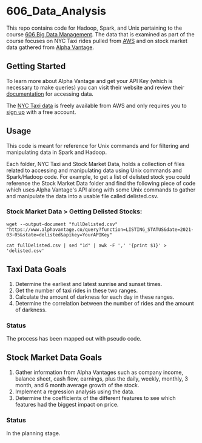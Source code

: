 # 606_Data_Analysis

This repo contains code for Hadoop, Spark, and Unix pertaining to the course [606 Big Data Management](https://www.stonehill.edu/programs/data-analytics-masters/courses/). The data that is examined as part of the course focuses on NYC Taxi rides pulled from [AWS](https://registry.opendata.aws/nyc-tlc-trip-records-pds/) and on stock market data gathered from [Alpha Vantage](https://www.alphavantage.co/).

## Getting Started
To learn more about Alpha Vantage and get your API Key (which is necessary to make queries) you can visit their website and review their [documentation](https://www.alphavantage.co/documentation/) for accessing data.

The [NYC Taxi data](https://registry.opendata.aws/nyc-tlc-trip-records-pds/) is freely available from AWS and only requires you to [sign up](https://aws.amazon.com/free/) with a free account.

## Usage
This code is meant for reference for Unix commands and for filtering and manipulating data in Spark and Hadoop.

Each folder, NYC Taxi and Stock Market Data, holds a collection of files related to accessing and manipulating data using Unix commands and Spark/Hadoop code. For example, to get a list of delisted stock you could reference the Stock Market Data folder and find the following piece of code which uses Alpha Vantage's API along with some Unix commands to gather and manipulate the data into a usable file called delisted.csv.

### Stock Market Data > Getting Delisted Stocks:
```
wget --output-document "fullDelisted.csv" "https://www.alphavantage.co/query?function=LISTING_STATUS&date=2021-03-05&state=delisted&apikey=YourAPIKey"

cat fullDelisted.csv | sed "1d" | awk -F ',' '{print $1}' > 'delisted.csv'
```
## Taxi Data Goals
1. Determine the earliest and latest sunrise and sunset times.
2. Get the number of taxi rides in these two ranges.
3. Calculate the amount of darkness for each day in these ranges.
4. Determine the correlation between the number of rides and the amount of darkness.

### Status
The process has been mapped out with pseudo code.

## Stock Market Data Goals
1. Gather information from Alpha Vantages such as company income, balance sheet, cash flow, earnings, plus the daily, weekly, monthly, 3 month, and 6 month average growth of the stock.
2.  Implement a regression analysis using the data.
3.  Determine the coefficients of the different features to see which features had the biggest impact on price.

### Status
In the planning stage.
